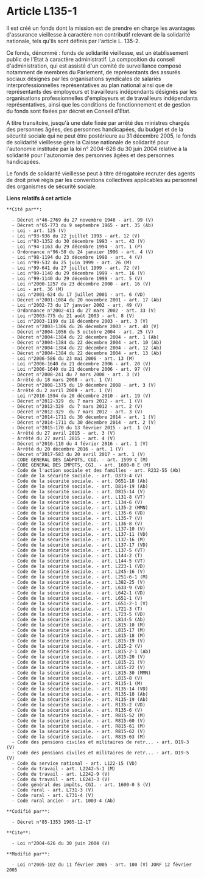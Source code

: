 # Article L135-1

Il est créé un fonds dont la mission est de prendre en charge les avantages d'assurance vieillesse à caractère non
contributif relevant de la solidarité nationale, tels qu'ils sont définis par l'article L. 135-2. 

Ce fonds, dénommé : fonds de solidarité vieillesse, est un établissement public de l'Etat à caractère administratif. La
composition du conseil d'administration, qui est assisté d'un comité de surveillance composé notamment de membres du
Parlement, de représentants des assurés sociaux désignés par les organisations syndicales de salariés interprofessionnelles
représentatives au plan national ainsi que de représentants des employeurs et travailleurs indépendants désignés par les
organisations professionnelles d'employeurs et de travailleurs indépendants représentatives, ainsi que les conditions de
fonctionnement et de gestion du fonds sont fixées par décret en Conseil d'Etat. 

A titre transitoire, jusqu'à une date fixée par arrêté des ministres chargés des personnes âgées, des personnes handicapées,
du budget et de la sécurité sociale qui ne peut être postérieure au 31 décembre 2005, le fonds de solidarité vieillesse gère
la Caisse nationale de solidarité pour l'autonomie instituée par la loi n° 2004-626 du 30 juin 2004 relative à la solidarité
pour l'autonomie des personnes âgées et des personnes handicapées. 

Le fonds de solidarité vieillesse peut à titre dérogatoire recruter des agents de droit privé régis par les conventions
collectives applicables au personnel des organismes de sécurité sociale.

**Liens relatifs à cet article**

	**Cité par**:

	  - Décret n°46-2769 du 27 novembre 1946 - art. 99 (V)
	  - Décret n°65-773 du 9 septembre 1965 - art. 35 (Ab)
	  - Loi - art. 125 (V)
	  - Loi n°93-936 du 22 juillet 1993 - art. 12 (V)
	  - Loi n°93-1352 du 30 décembre 1993 - art. 43 (V)
	  - Loi n°94-1163 du 29 décembre 1994 - art. 1 (P)
	  - Ordonnance n°96-50 du 24 janvier 1996 - art. 4 (V)
	  - Loi n°98-1194 du 23 décembre 1998 - art. 4 (V)
	  - Loi n°99-532 du 25 juin 1999 - art. 26 (M)
	  - Loi n°99-641 du 27 juillet 1999 - art. 72 (V)
	  - Loi n°99-1140 du 29 décembre 1999 - art. 16 (V)
	  - Loi n°99-1140 du 29 décembre 1999 - art. 5 (V)
	  - Loi n°2000-1257 du 23 décembre 2000 - art. 16 (V)
	  - Loi - art. 36 (M)
	  - Loi n°2001-624 du 17 juillet 2001 - art. 6 (VD)
	  - Décret n°2001-1084 du 20 novembre 2001 - art. 17 (Ab)
	  - Loi n°2002-73 du 17 janvier 2002 - art. 49 (V)
	  - Ordonnance n°2002-411 du 27 mars 2002 - art. 33 (V)
	  - Loi n°2003-775 du 21 août 2003 - art. 8 (V)
	  - Loi n°2003-1199 du 18 décembre 2003 - art. 3 (V)
	  - Décret n°2003-1306 du 26 décembre 2003 - art. 40 (V)
	  - Décret n°2004-1056 du 5 octobre 2004 - art. 25 (V)
	  - Décret n°2004-1384 du 22 décembre 2004 - art. 1 (Ab)
	  - Décret n°2004-1384 du 22 décembre 2004 - art. 10 (Ab)
	  - Décret n°2004-1384 du 22 décembre 2004 - art. 12 (Ab)
	  - Décret n°2004-1384 du 22 décembre 2004 - art. 13 (Ab)
	  - Loi n°2006-586 du 23 mai 2006 - art. 13 (M)
	  - Loi n°2006-1640 du 21 décembre 2006 - art. 20 (V)
	  - Loi n°2006-1640 du 21 décembre 2006 - art. 97 (V)
	  - Décret n°2008-241 du 7 mars 2008 - art. 3 (V)
	  - Arrêté du 18 mars 2008 - art. 1 (V)
	  - Décret n°2008-1375 du 19 décembre 2008 - art. 3 (V)
	  - Arrêté du 2 avril 2009 - art. 1 (V)
	  - Loi n°2010-1594 du 20 décembre 2010 - art. 19 (V)
	  - Décret n°2012-329  du 7 mars 2012 - art. 1 (V)
	  - Décret n°2012-329  du 7 mars 2012 - art. 2 (V)
	  - Décret n°2012-329  du 7 mars 2012 - art. 3 (V)
	  - Décret n°2014-1711 du 30 décembre 2014 - art. 1 (V)
	  - Décret n°2014-1711 du 30 décembre 2014 - art. 2 (V)
	  - Décret n°2015-170 du 13 février 2015 - art. 1 (V)
	  - Arrêté du 27 avril 2015 - art. 3 (V)
	  - Arrêté du 27 avril 2015 - art. 4 (V)
	  - Décret n°2016-110 du 4 février 2016 - art. 1 (V)
	  - Arrêté du 20 décembre 2016 - art. 1 (V)
	  - Décret n°2017-583 du 20 avril 2017 - art. 1 (V)
	  - CODE GENERAL DES IAbPOTS, CGI. - art. 1599 C (M)
	  - CODE GENERAL DES IMPOTS, CGI. - art. 1600-0 E (M)
	  - Code de l'action sociale et des familles - art. R232-55 (Ab)
	  - Code de la sécurité sociale. - art. D373-4 (V)
	  - Code de la sécurité sociale. - art. D651-18 (Ab)
	  - Code de la sécurité sociale. - art. D814-19 (Ab)
	  - Code de la sécurité sociale. - art. D815-14 (V)
	  - Code de la sécurité sociale. - art. L131-8 (VT)
	  - Code de la sécurité sociale. - art. L134-6 (V)
	  - Code de la sécurité sociale. - art. L135-2 (MMN)
	  - Code de la sécurité sociale. - art. L135-6 (VD)
	  - Code de la sécurité sociale. - art. L135-7 (V)
	  - Code de la sécurité sociale. - art. L136-8 (V)
	  - Code de la sécurité sociale. - art. L137-10 (V)
	  - Code de la sécurité sociale. - art. L137-11 (VD)
	  - Code de la sécurité sociale. - art. L137-16 (M)
	  - Code de la sécurité sociale. - art. L137-17 (VD)
	  - Code de la sécurité sociale. - art. L137-5 (VT)
	  - Code de la sécurité sociale. - art. L144-2 (T)
	  - Code de la sécurité sociale. - art. L144-5 (VT)
	  - Code de la sécurité sociale. - art. L223-1 (VD)
	  - Code de la sécurité sociale. - art. L245-16 (V)
	  - Code de la sécurité sociale. - art. L251-6-1 (M)
	  - Code de la sécurité sociale. - art. L382-25 (V)
	  - Code de la sécurité sociale. - art. L633-9 (VD)
	  - Code de la sécurité sociale. - art. L642-1 (VD)
	  - Code de la sécurité sociale. - art. L651-1 (V)
	  - Code de la sécurité sociale. - art. L651-2-1 (V)
	  - Code de la sécurité sociale. - art. L721-3 (T)
	  - Code de la sécurité sociale. - art. L723-5 (VD)
	  - Code de la sécurité sociale. - art. L814-5 (Ab)
	  - Code de la sécurité sociale. - art. L815-10 (M)
	  - Code de la sécurité sociale. - art. L815-17 (M)
	  - Code de la sécurité sociale. - art. L815-18 (M)
	  - Code de la sécurité sociale. - art. L815-19 (V)
	  - Code de la sécurité sociale. - art. L815-2 (V)
	  - Code de la sécurité sociale. - art. L815-2-1 (Ab)
	  - Code de la sécurité sociale. - art. L815-20 (V)
	  - Code de la sécurité sociale. - art. L815-21 (V)
	  - Code de la sécurité sociale. - art. L815-22 (V)
	  - Code de la sécurité sociale. - art. L815-30 (MMN)
	  - Code de la sécurité sociale. - art. L815-8 (V)
	  - Code de la sécurité sociale. - art. R115-1 (M)
	  - Code de la sécurité sociale. - art. R135-14 (VD)
	  - Code de la sécurité sociale. - art. R135-18 (Ab)
	  - Code de la sécurité sociale. - art. R135-19 (Ab)
	  - Code de la sécurité sociale. - art. R135-2 (VD)
	  - Code de la sécurité sociale. - art. R135-6 (V)
	  - Code de la sécurité sociale. - art. R815-52 (M)
	  - Code de la sécurité sociale. - art. R815-60 (V)
	  - Code de la sécurité sociale. - art. R815-61 (M)
	  - Code de la sécurité sociale. - art. R815-62 (V)
	  - Code de la sécurité sociale. - art. R815-63 (M)
	  - Code des pensions civiles et militaires de retr... - art. D19-3 (V)
	  - Code des pensions civiles et militaires de retr... - art. D19-5 (V)
	  - Code du service national - art. L122-15 (VD)
	  - Code du travail - art. L2242-5-1 (M)
	  - Code du travail - art. L2242-9 (V)
	  - Code du travail - art. L6243-3 (V)
	  - Code général des impôts, CGI. - art. 1600-0 S (V)
	  - Code rural - art. L731-3 (V)
	  - Code rural - art. L731-4 (V)
	  - Code rural ancien - art. 1003-4 (Ab)

	**Codifié par**:

	  - Décret n°85-1353 1985-12-17

	**Cite**:

	  - Loi n°2004-626 du 30 juin 2004 (V)

	**Modifié par**:

	  - Loi n°2005-102 du 11 février 2005 - art. 100 (V) JORF 12 février 2005
